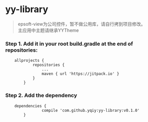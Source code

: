 # yy-library
> epsoft-view为公司控件，暂不做公用库，请自行拷到项目修改。    
> 主应用中主题请继承YYTheme
### Step 1. Add it in your root build.gradle at the end of repositories:
		allprojects {
				repositories {
					...
					maven { url 'https://jitpack.io' }
				}
			}
### Step 2. Add the dependency
		dependencies {
			        compile 'com.github.yqiy:yy-library:v0.1.0'
			}